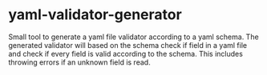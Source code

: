 # yaml-validator-generator
Small tool to generate a yaml file validator according to a yaml schema. The generated validator will based on the schema check if field in a yaml file and check if every field is valid according to the schema. This includes throwing errors if an unknown field is read.
